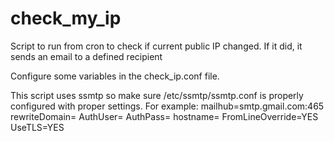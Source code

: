 # check_my_ip

Script to run from cron to check if current public IP changed.  If it did, it sends an email to a defined recipient

Configure some variables in the check_ip.conf file.

This script uses ssmtp so make sure /etc/ssmtp/ssmtp.conf is properly configured with proper settings.  For example:
mailhub=smtp.gmail.com:465
rewriteDomain=<domain>
AuthUser=<user>
AuthPass=<pass>
hostname=<hostname>
FromLineOverride=YES
UseTLS=YES
